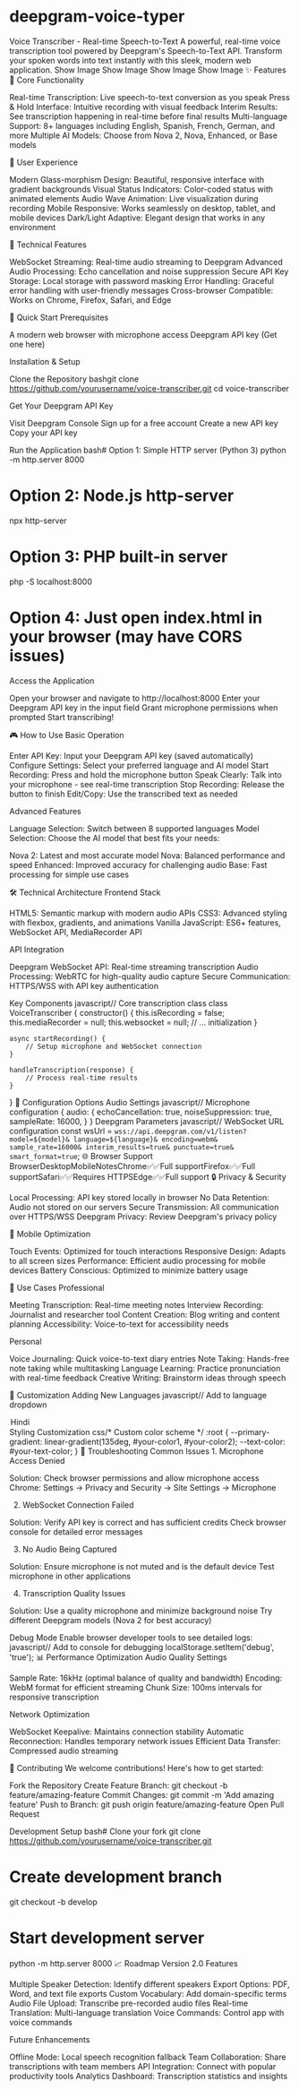 # deepgram-voice-typer
Voice Transcriber - Real-time Speech-to-Text
A powerful, real-time voice transcription tool powered by Deepgram's Speech-to-Text API. Transform your spoken words into text instantly with this sleek, modern web application.
Show Image Show Image Show Image Show Image
✨ Features
🎯 Core Functionality

Real-time Transcription: Live speech-to-text conversion as you speak
Press & Hold Interface: Intuitive recording with visual feedback
Interim Results: See transcription happening in real-time before final results
Multi-language Support: 8+ languages including English, Spanish, French, German, and more
Multiple AI Models: Choose from Nova 2, Nova, Enhanced, or Base models

🎨 User Experience

Modern Glass-morphism Design: Beautiful, responsive interface with gradient backgrounds
Visual Status Indicators: Color-coded status with animated elements
Audio Wave Animation: Live visualization during recording
Mobile Responsive: Works seamlessly on desktop, tablet, and mobile devices
Dark/Light Adaptive: Elegant design that works in any environment

🔧 Technical Features

WebSocket Streaming: Real-time audio streaming to Deepgram
Advanced Audio Processing: Echo cancellation and noise suppression
Secure API Key Storage: Local storage with password masking
Error Handling: Graceful error handling with user-friendly messages
Cross-browser Compatible: Works on Chrome, Firefox, Safari, and Edge

🚀 Quick Start
Prerequisites

A modern web browser with microphone access
Deepgram API key (Get one here)

Installation & Setup

Clone the Repository
bashgit clone https://github.com/yourusername/voice-transcriber.git
cd voice-transcriber

Get Your Deepgram API Key

Visit Deepgram Console
Sign up for a free account
Create a new API key
Copy your API key


Run the Application
bash# Option 1: Simple HTTP server (Python 3)
python -m http.server 8000

# Option 2: Node.js http-server
npx http-server

# Option 3: PHP built-in server
php -S localhost:8000

# Option 4: Just open index.html in your browser (may have CORS issues)

Access the Application

Open your browser and navigate to http://localhost:8000
Enter your Deepgram API key in the input field
Grant microphone permissions when prompted
Start transcribing!



🎮 How to Use
Basic Operation

Enter API Key: Input your Deepgram API key (saved automatically)
Configure Settings: Select your preferred language and AI model
Start Recording: Press and hold the microphone button
Speak Clearly: Talk into your microphone - see real-time transcription
Stop Recording: Release the button to finish
Edit/Copy: Use the transcribed text as needed

Advanced Features

Language Selection: Switch between 8 supported languages
Model Selection: Choose the AI model that best fits your needs:

Nova 2: Latest and most accurate model
Nova: Balanced performance and speed
Enhanced: Improved accuracy for challenging audio
Base: Fast processing for simple use cases



🛠️ Technical Architecture
Frontend Stack

HTML5: Semantic markup with modern audio APIs
CSS3: Advanced styling with flexbox, gradients, and animations
Vanilla JavaScript: ES6+ features, WebSocket API, MediaRecorder API

API Integration

Deepgram WebSocket API: Real-time streaming transcription
Audio Processing: WebRTC for high-quality audio capture
Secure Communication: HTTPS/WSS with API key authentication

Key Components
javascript// Core transcription class
class VoiceTranscriber {
    constructor() {
        this.isRecording = false;
        this.mediaRecorder = null;
        this.websocket = null;
        // ... initialization
    }
    
    async startRecording() {
        // Setup microphone and WebSocket connection
    }
    
    handleTranscription(response) {
        // Process real-time results
    }
}
🔧 Configuration Options
Audio Settings
javascript// Microphone configuration
{
    audio: {
        echoCancellation: true,
        noiseSuppression: true,
        sampleRate: 16000,
    }
}
Deepgram Parameters
javascript// WebSocket URL configuration
const wsUrl = `wss://api.deepgram.com/v1/listen?
    model=${model}&
    language=${language}&
    encoding=webm&
    sample_rate=16000&
    interim_results=true&
    punctuate=true&
    smart_format=true`;
🌐 Browser Support
BrowserDesktopMobileNotesChrome✅✅Full supportFirefox✅✅Full supportSafari✅✅Requires HTTPSEdge✅✅Full support
🔒 Privacy & Security

Local Processing: API key stored locally in browser
No Data Retention: Audio not stored on our servers
Secure Transmission: All communication over HTTPS/WSS
Deepgram Privacy: Review Deepgram's privacy policy

📱 Mobile Optimization

Touch Events: Optimized for touch interactions
Responsive Design: Adapts to all screen sizes
Performance: Efficient audio processing for mobile devices
Battery Conscious: Optimized to minimize battery usage

🎯 Use Cases
Professional

Meeting Transcription: Real-time meeting notes
Interview Recording: Journalist and researcher tool
Content Creation: Blog writing and content planning
Accessibility: Voice-to-text for accessibility needs

Personal

Voice Journaling: Quick voice-to-text diary entries
Note Taking: Hands-free note taking while multitasking
Language Learning: Practice pronunciation with real-time feedback
Creative Writing: Brainstorm ideas through speech

🔧 Customization
Adding New Languages
javascript// Add to language dropdown
<option value="hi">Hindi</option>
Styling Customization
css/* Custom color scheme */
:root {
    --primary-gradient: linear-gradient(135deg, #your-color1, #your-color2);
    --text-color: #your-text-color;
}
🐛 Troubleshooting
Common Issues
1. Microphone Access Denied

Solution: Check browser permissions and allow microphone access
Chrome: Settings → Privacy and Security → Site Settings → Microphone

2. WebSocket Connection Failed

Solution: Verify API key is correct and has sufficient credits
Check browser console for detailed error messages

3. No Audio Being Captured

Solution: Ensure microphone is not muted and is the default device
Test microphone in other applications

4. Transcription Quality Issues

Solution: Use a quality microphone and minimize background noise
Try different Deepgram models (Nova 2 for best accuracy)

Debug Mode
Enable browser developer tools to see detailed logs:
javascript// Add to console for debugging
localStorage.setItem('debug', 'true');
📊 Performance Optimization
Audio Quality Settings

Sample Rate: 16kHz (optimal balance of quality and bandwidth)
Encoding: WebM format for efficient streaming
Chunk Size: 100ms intervals for responsive transcription

Network Optimization

WebSocket Keepalive: Maintains connection stability
Automatic Reconnection: Handles temporary network issues
Efficient Data Transfer: Compressed audio streaming

🤝 Contributing
We welcome contributions! Here's how to get started:

Fork the Repository
Create Feature Branch: git checkout -b feature/amazing-feature
Commit Changes: git commit -m 'Add amazing feature'
Push to Branch: git push origin feature/amazing-feature
Open Pull Request

Development Setup
bash# Clone your fork
git clone https://github.com/yourusername/voice-transcriber.git

# Create development branch
git checkout -b develop

# Start development server
python -m http.server 8000
📈 Roadmap
Version 2.0 Features

 Multiple Speaker Detection: Identify different speakers
 Export Options: PDF, Word, and text file exports
 Custom Vocabulary: Add domain-specific terms
 Audio File Upload: Transcribe pre-recorded audio files
 Real-time Translation: Multi-language translation
 Voice Commands: Control app with voice commands

Future Enhancements

 Offline Mode: Local speech recognition fallback
 Team Collaboration: Share transcriptions with team members
 API Integration: Connect with popular productivity tools
 Analytics Dashboard: Transcription statistics and insights
